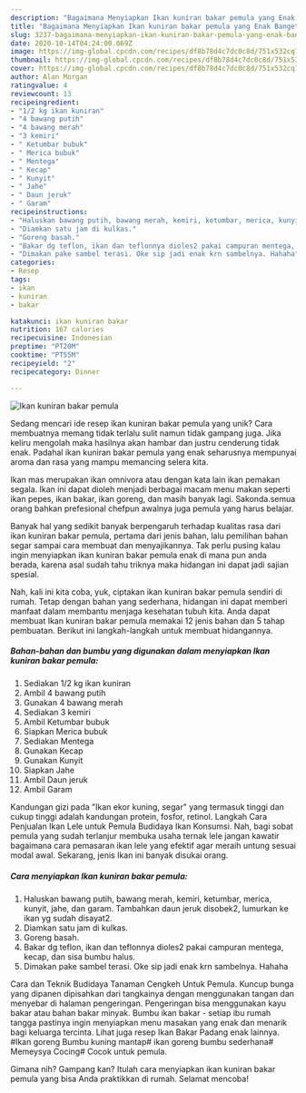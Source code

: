 ```yaml
---
description: "Bagaimana Menyiapkan Ikan kuniran bakar pemula yang Enak Banget"
title: "Bagaimana Menyiapkan Ikan kuniran bakar pemula yang Enak Banget"
slug: 3237-bagaimana-menyiapkan-ikan-kuniran-bakar-pemula-yang-enak-banget
date: 2020-10-14T04:24:00.069Z
image: https://img-global.cpcdn.com/recipes/df8b78d4c7dc0c8d/751x532cq70/ikan-kuniran-bakar-pemula-foto-resep-utama.jpg
thumbnail: https://img-global.cpcdn.com/recipes/df8b78d4c7dc0c8d/751x532cq70/ikan-kuniran-bakar-pemula-foto-resep-utama.jpg
cover: https://img-global.cpcdn.com/recipes/df8b78d4c7dc0c8d/751x532cq70/ikan-kuniran-bakar-pemula-foto-resep-utama.jpg
author: Alan Morgan
ratingvalue: 4
reviewcount: 13
recipeingredient:
- "1/2 kg ikan kuniran"
- "4 bawang putih"
- "4 bawang merah"
- "3 kemiri"
- " Ketumbar bubuk"
- " Merica bubuk"
- " Mentega"
- " Kecap"
- " Kunyit"
- " Jahe"
- " Daun jeruk"
- " Garam"
recipeinstructions:
- "Haluskan bawang putih, bawang merah, kemiri, ketumbar, merica, kunyit, jahe, dan garam. Tambahkan daun jeruk disobek2, lumurkan ke ikan yg sudah disayat2."
- "Diamkan satu jam di kulkas."
- "Goreng basah."
- "Bakar dg teflon, ikan dan teflonnya dioles2 pakai campuran mentega, kecap, dan sisa bumbu halus."
- "Dimakan pake sambel terasi. Oke sip jadi enak krn sambelnya. Hahaha"
categories:
- Resep
tags:
- ikan
- kuniran
- bakar

katakunci: ikan kuniran bakar 
nutrition: 167 calories
recipecuisine: Indonesian
preptime: "PT20M"
cooktime: "PT55M"
recipeyield: "2"
recipecategory: Dinner

---
```



![Ikan kuniran bakar pemula](https://img-global.cpcdn.com/recipes/df8b78d4c7dc0c8d/751x532cq70/ikan-kuniran-bakar-pemula-foto-resep-utama.jpg)

Sedang mencari ide resep ikan kuniran bakar pemula yang unik? Cara membuatnya memang tidak terlalu sulit namun tidak gampang juga. Jika keliru mengolah maka hasilnya akan hambar dan justru cenderung tidak enak. Padahal ikan kuniran bakar pemula yang enak seharusnya mempunyai aroma dan rasa yang mampu memancing selera kita.

Ikan mas merupakan ikan omnivora atau dengan kata lain ikan pemakan segala. Ikan ini dapat dioleh menjadi berbagai macam menu makan seperti ikan pepes, ikan bakar, ikan goreng, dan masih banyak lagi. Sakonda.semua orang bahkan prefesional chefpun awalnya juga pemula yang harus belajar.

Banyak hal yang sedikit banyak berpengaruh terhadap kualitas rasa dari ikan kuniran bakar pemula, pertama dari jenis bahan, lalu pemilihan bahan segar sampai cara membuat dan menyajikannya. Tak perlu pusing kalau ingin menyiapkan ikan kuniran bakar pemula enak di mana pun anda berada, karena asal sudah tahu triknya maka hidangan ini dapat jadi sajian spesial.


Nah, kali ini kita coba, yuk, ciptakan ikan kuniran bakar pemula sendiri di rumah. Tetap dengan bahan yang sederhana, hidangan ini dapat memberi manfaat dalam membantu menjaga kesehatan tubuh kita. Anda dapat membuat Ikan kuniran bakar pemula memakai 12 jenis bahan dan 5 tahap pembuatan. Berikut ini langkah-langkah untuk membuat hidangannya.

<!--inarticleads1-->

##### Bahan-bahan dan bumbu yang digunakan dalam menyiapkan Ikan kuniran bakar pemula:

1. Sediakan 1/2 kg ikan kuniran
1. Ambil 4 bawang putih
1. Gunakan 4 bawang merah
1. Sediakan 3 kemiri
1. Ambil  Ketumbar bubuk
1. Siapkan  Merica bubuk
1. Sediakan  Mentega
1. Gunakan  Kecap
1. Gunakan  Kunyit
1. Siapkan  Jahe
1. Ambil  Daun jeruk
1. Ambil  Garam


Kandungan gizi pada &#34;Ikan ekor kuning, segar&#34; yang termasuk tinggi dan cukup tinggi adalah kandungan protein, fosfor, retinol. Langkah Cara Penjualan Ikan Lele untuk Pemula Budidaya Ikan Konsumsi. Nah, bagi sobat pemula yang sudah terlanjur membuka usaha ternak lele jangan kawatir bagaimana cara pemasaran ikan lele yang efektif agar meraih untung sesuai modal awal. Sekarang, jenis Ikan ini banyak disukai orang. 

<!--inarticleads2-->

##### Cara menyiapkan Ikan kuniran bakar pemula:

1. Haluskan bawang putih, bawang merah, kemiri, ketumbar, merica, kunyit, jahe, dan garam. Tambahkan daun jeruk disobek2, lumurkan ke ikan yg sudah disayat2.
1. Diamkan satu jam di kulkas.
1. Goreng basah.
1. Bakar dg teflon, ikan dan teflonnya dioles2 pakai campuran mentega, kecap, dan sisa bumbu halus.
1. Dimakan pake sambel terasi. Oke sip jadi enak krn sambelnya. Hahaha


Cara dan Teknik Budidaya Tanaman Cengkeh Untuk Pemula. Kuncup bunga yang dipanen dipisahkan dari tangkainya dengan menggunakan tangan dan menyebar di halaman pengeringan. Pengeringan bisa menggunakan kayu bakar atau bahan bakar minyak. Bumbu ikan bakar - setiap ibu rumah tangga pastinya ingin menyiapkan menu masakan yang enak dan menarik bagi keluarga tercinta. Lihat juga resep Ikan Bakar Padang enak lainnya. #Ikan goreng Bumbu kuning mantap# ikan goreng bumbu sederhana# Memeysya Cocing# Cocok untuk pemula. 

Gimana nih? Gampang kan? Itulah cara menyiapkan ikan kuniran bakar pemula yang bisa Anda praktikkan di rumah. Selamat mencoba!

